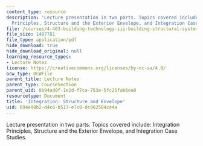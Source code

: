 ```yaml
---
content_type: resource
description: 'Lecture presentation in two parts. Topics covered include: Integration
  Principles, Structure and the Exterior Envelope, and Integration Case Studies.'
file: /courses/4-463-building-technology-iii-building-structural-systems-fall-2004/694e98b2d4c6b517e7c0dc962584ce4a_lect6.pdf
file_size: 1487781
file_type: application/pdf
hide_download: true
hide_download_original: null
learning_resource_types:
- Lecture Notes
license: https://creativecommons.org/licenses/by-nc-sa/4.0/
ocw_type: OCWFile
parent_title: Lecture Notes
parent_type: CourseSection
parent_uid: 8b94ad0f-1e2d-f7ca-753e-5fc25fab6ea0
resourcetype: Document
title: 'Integration: Structure and Envelope'
uid: 694e98b2-d4c6-b517-e7c0-dc962584ce4a
---
```

Lecture presentation in two parts. Topics covered include: Integration Principles, Structure and the Exterior Envelope, and Integration Case Studies.